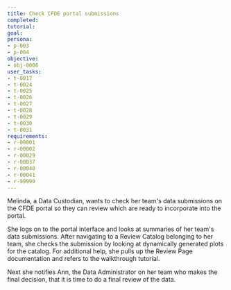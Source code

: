 ```yaml
---
title: Check CFDE portal submissions
completed:
tutorial:
goal:
persona:
- p-003
- p-004
objective:
- obj-0006
user_tasks:
- t-0017
- t-0024
- t-0025
- t-0026
- t-0027
- t-0028
- t-0029
- t-0030
- t-0031
requirements:
- r-00001
- r-00002
- r-00029
- r-00037
- r-00040
- r-00041
- r-99999
---
```


Melinda, a Data Custodian, wants to check her team's data submissions on the CFDE portal so they can review which are ready to incorporate into the portal.

She logs on to the portal interface and looks at summaries of her team's data submissions. After navigating to a Review Catalog belonging to her team, she checks the submission by looking at dynamically generated plots for the catalog. For additional help, she pulls up the Review Page documentation and refers to the walkthrough tutorial.

Next she notifies Ann, the Data Administrator on her team who makes the final decision, that it is time to do a final review of the data.






<!-- these were added:
new task for docs about portal interface - t-0030
    - consult documentation about Review Page

assuming this is a tutorial of the data submission process - t-0031
    - May use tutorial walkthrough

this is new task (requirement will be that dynamic plots are generated) - added as t-0029
    - View a dynamically generated set of plots/Review catalog -->
